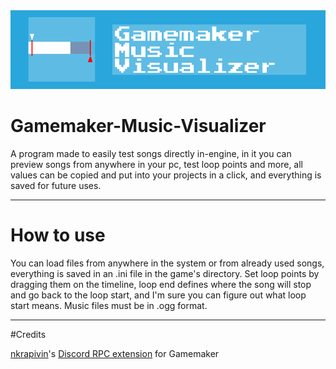 <img src="https://github.com/ElectroDev1/Gamemaker-Music-Visualizer/blob/main/logo.png">

# Gamemaker-Music-Visualizer
A program made to easily test songs directly in-engine, in it you can preview songs from anywhere in your pc, test loop points and more, all values can be copied and put into your projects in a click, and everything is saved for future uses.

<hr>

# How to use
You can load files from anywhere in the system or from already used songs, everything is saved in an .ini file in the game's directory.
Set loop points by dragging them on the timeline, loop end defines where the song will stop and go back to the loop start, and I'm sure you can figure out what loop start means.
Music files must be in .ogg format.

<hr>

#Credits

[nkrapivin](https://github.com/nkrapivin)'s [Discord RPC extension](https://github.com/nkrapivin/NekoPresence) for Gamemaker
